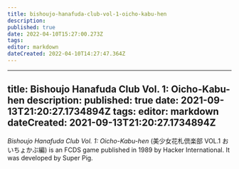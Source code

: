 ```yaml
---
title: bishoujo-hanafuda-club-vol-1-oicho-kabu-hen
description: 
published: true
date: 2022-04-10T15:27:00.273Z
tags: 
editor: markdown
dateCreated: 2022-04-10T14:27:47.364Z
---
```


---
title: Bishoujo Hanafuda Club Vol. 1: Oicho-Kabu-hen
description: 
published: true
date: 2021-09-13T21:20:27.1734894Z 
tags: 
editor: markdown
dateCreated: 2021-09-13T21:20:27.1734894Z
---
_Bishoujo Hanafuda Club Vol. 1: Oicho-Kabu-hen_ (<span lang='ja'>美少女花札倶楽部 VOL.1 おいちょかぶ編</span>) is an FCDS game published in 1989 by Hacker International.
It was developed by Super Pig.
